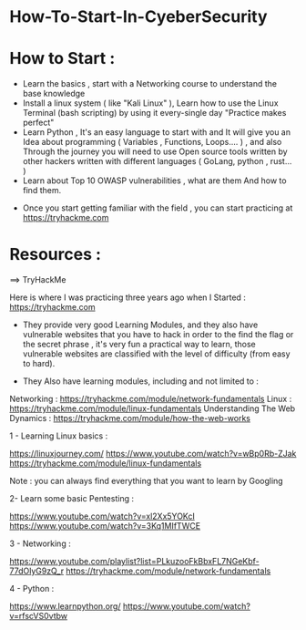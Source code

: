 # How-To-Start-In-CyeberSecurity

# How to Start : 

- Learn the basics , start with a Networking course to understand the base knowledge
- Install a linux system ( like "Kali Linux" ), Learn how to use the Linux Terminal (bash scripting) by using it every-single day "Practice makes perfect" 
- Learn Python , It's an easy language to start with and It will give you an Idea about programming ( Variables , Functions, Loops.... ) , and also Through the journey you will need to use Open source tools written by other hackers written with different languages ( GoLang, python , rust... )
- Learn about Top 10 OWASP vulnerabilities , what are them And how to find them.

+ Once you start getting familiar with the field , you can start practicing at https://tryhackme.com 

# Resources : 
==>  TryHackMe

Here is where I was practicing three years ago when I Started : https://tryhackme.com 

- They provide very good Learning Modules, and they also have vulnerable websites that you have to hack in order to the find the flag or the secret phrase , it's very fun a practical way to learn, those vulnerable websites are classified with the level of difficulty (from easy to hard).

+ They Also have learning modules, including and not limited to :

Networking : https://tryhackme.com/module/network-fundamentals
Linux : https://tryhackme.com/module/linux-fundamentals
Understanding The Web Dynamics : https://tryhackme.com/module/how-the-web-works

1 - Learning Linux basics : 

https://linuxjourney.com/
https://www.youtube.com/watch?v=wBp0Rb-ZJak
https://tryhackme.com/module/linux-fundamentals

Note : you can always find everything that you want to learn by Googling

2- Learn some basic Pentesting :

https://www.youtube.com/watch?v=xl2Xx5YOKcI
https://www.youtube.com/watch?v=3Kq1MIfTWCE

3 - Networking :

https://www.youtube.com/playlist?list=PLkuzooFkBbxFL7NGeKbf-77dOlyG9zQ_r
https://tryhackme.com/module/network-fundamentals

4 - Python :

https://www.learnpython.org/
https://www.youtube.com/watch?v=rfscVS0vtbw
